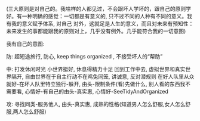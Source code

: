 
(三大原则是对自己的。我啥样的人都见过，不会跟坏人学坏的，跟自己的原则学好。有一种明确的感觉：一切都是有意义的, 只不过不同的人种有不同的意义。我有我的意义赋予体系, 对自己 对外，这就足是人生的意义，而且对未来有预知性： 未来发生的事都能跟我的原则对上，几乎没有例外。几乎能符合我的一切意图)

我有自己的意图: 

防: 超短途旅行, 防心, keep things organized , 不接受坏人的“帮助”

中: 打发休闲时光 小世界挺好, 休息得精力十足 回到工作中去, 虚拟世界和真实世界隔开, 自由世界在于自主行动不在鸡兔同笼, 讲诚意, 反对潜规则  在好人队里从众就好-在坏人队里特立独行-躲开, 由头-限制条件(看)先做什么, 别人看的东西我不需要看, 心情好-有自己的由头-真实惠, 心情好-SeeTidyAndOrganized

攻: 寻找同类-服务他人, 由头-真实惠, 成熟的性格(知道男人怎么舒服,女人怎么舒服,两人怎么舒服)


